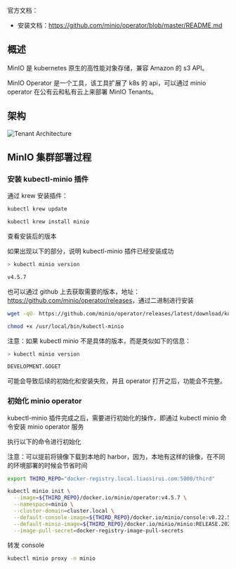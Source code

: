 官方文档：

- 安装文档：<https://github.com/minio/operator/blob/master/README.md>

## 概述

MinIO 是 kubernetes 原生的高性能对象存储，兼容 Amazon 的 s3 API。

MinIO Operator 是一个工具，该工具扩展了 k8s 的 api，可以通过 minio operator 在公有云和私有云上来部署 MinIO Tenants。

## 架构

![Tenant Architecture](.assets/architecture.png)

## MinIO 集群部署过程

### 安装 kubectl-minio 插件

通过 krew 安装插件：

```bash
kubectl krew update

kubectl krew install minio
```

查看安装后的版本

如果出现以下的部分，说明 kubectl-minio 插件已经安装成功

```bash
> kubectl minio version

v4.5.7
```

也可以通过 github 上去获取需要的版本，地址：<https://github.com/minio/operator/releases>，通过二进制进行安装

```bash
wget -qO- https://github.com/minio/operator/releases/latest/download/kubectl-minio_linux_amd64.zip | bsdtar -xvf- -C /usr/local/bin

chmod +x /usr/local/bin/kubectl-minio
```

注意：如果 kubectl minio 不是具体的版本，而是类似如下的信息：

```bash
> kubectl minio version

DEVELOPMENT.GOGET
```

可能会导致后续的初始化和安装失败，并且 operator 打开之后，功能会不完整。

### 初始化 minio operator

kubectl-minio 插件完成之后，需要进行初始化的操作，即通过 kubectl minio 命令安装 minio operator 服务

执行以下的命令进行初始化

注意：可以提前将镜像下载到本地的 harbor，因为，本地有这样的镜像，在不同的环境部署的时候会节省时间

```bash
export THIRD_REPO="docker-registry.local.liaosirui.com:5000/third"

kubectl minio init \
  --image=${THIRD_REPO}/docker.io/minio/operator:v4.5.7 \
  --namespace=minio \
  --cluster-domain=cluster.local \
  --default-console-image=${THIRD_REPO}/docker.io/minio/console:v0.22.5 \
  --default-minio-image=${THIRD_REPO}/docker.io/minio/minio:RELEASE.2023-01-12T02-06-16Z \
  --image-pull-secret=docker-registry-image-pull-secrets

```

转发 console

```bash
kubectl minio proxy -n minio
```
